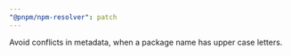 ```yaml
---
"@pnpm/npm-resolver": patch
---
```


Avoid conflicts in metadata, when a package name has upper case letters.
